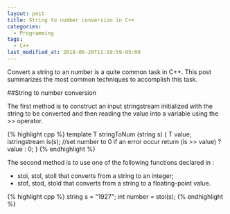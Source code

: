 ```yaml
---
layout: post
title: String to number conversion in C++
categories:
  - Programming
tags:
  - C++
last_modified_at: 2018-06-20T11:19:59-05:00
---
```


Convert a string to an number is a quite common task in C++. This post summarizes the most common techniques to accomplish this task.

##String to number conversion

The first method is to construct an input stringstream initialized with the string to be converted and then reading the value into a variable using the >> operator. 

{% highlight cpp %}
template <class T> T stringToNum (string s) {
   T value;
   istringstream is(s);
   //set number to 0 if an error occur
   return (is >> value) ? value : 0;
}
{% endhighlight %}  
  
The second method is to use one of the following functions declared in <string>:
* stoi, stol, stoll that converts from a string to an integer; 
* stof, stod, stold that converts from a string to a floating-point value. 

{% highlight cpp %}
string s = "1927";
int number = stoi(s);
{% endhighlight %}
